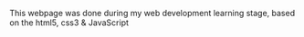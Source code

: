 This webpage was done during my web development learning stage,  based on the html5, css3 & JavaScript